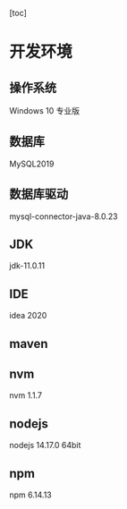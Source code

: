 [toc]

# 开发环境

## 操作系统

Windows 10 专业版

## 数据库

MySQL2019

## 数据库驱动

mysql-connector-java-8.0.23

## JDK

jdk-11.0.11

## IDE

idea 2020

## maven

## nvm

nvm 1.1.7

## nodejs

nodejs 14.17.0 64bit

## npm

npm 6.14.13